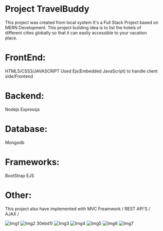 # Project TravelBuddy

This project was created from local system It's a Full Stack Project based on MERN Development. This project buliding idea is to list the hotels of different cities globally so that it can easily accessible to
your vacation place.

# FrontEnd:
HTML5/CSS3/JAVASCRIPT
Used Ejs(Embedded JavaScript) to handle client side/Frontend

# Backend:
Nodejs
Expressjs


# Database:
Mongodb

# Frameworks:
BootStrap
EJS

# Other:
This project also have implemented with MVC Freamwork / REST API'S / AJAX /

![Img1](https://github.com/Dheeraj-485/TravelBuddy/assets/118504120/51780bae-00ca-40e4-beaf-81718c8de08b)
![Img2](https://github.com/Dheeraj-485/TravelBuddy/assets/118504120/413c26fb-eb16-43bd-87da-0bee24f86c76)
30ebd1)
![Img3](https://github.com/Dheeraj-485/TravelBuddy/assets/118504120/920d6941-558e-4da9-a7e7-a403f6cca139)
![Img4](https://github.com/Dheeraj-485/TravelBuddy/assets/118504120/bddead87-0c32-42eb-b2cb-4c2094b03a4b)
![Img5](https://github.com/Dheeraj-485/TravelBuddy/assets/118504120/a3f95ef7-3e5e-4b35-9395-797097d07e06)
![Img6](https://github.com/Dheeraj-485/TravelBuddy/assets/118504120/3b8dd0e0-6d9f-4c07-96bd-44f656018e27)
![Img7](https://github.com/Dheeraj-485/TravelBuddy/assets/118504120/5a7aabc9-4dfe-43d3-8ad7-df888169621f)

